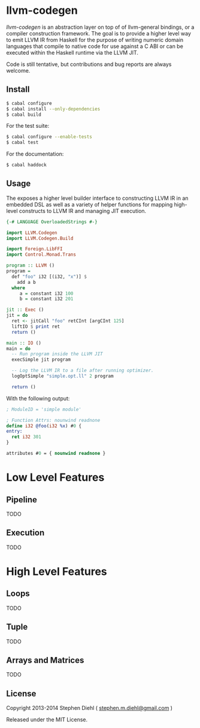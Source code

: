 llvm-codegen
============

*llvm-codegen* is an abstraction layer on top of of llvm-general bindings, or a compiler construction
framework. The goal is to provide a higher level way to emit LLVM IR from Haskell for the purpose of writing
numeric domain languages that compile to native code for use against a C ABI or can be executed within the
Haskell runtime via the LLVM JIT.

Code is still tentative, but contributions and bug reports are always welcome.

Install
-------

```bash
$ cabal configure
$ cabal install --only-dependencies
$ cabal build
```

For the test suite:

```bash
$ cabal configure --enable-tests
$ cabal test
```

For the documentation:

```bash
$ cabal haddock
```

Usage
-----

The exposes a higher level builder interface to constructing LLVM IR in an embedded DSL as well as a variety
of helper functions for mapping high-level constructs to LLVM IR and managing JIT execution.

```haskell
{-# LANGUAGE OverloadedStrings #-}

import LLVM.Codegen
import LLVM.Codegen.Build

import Foreign.LibFFI
import Control.Monad.Trans

program :: LLVM ()
program =
  def "foo" i32 [(i32, "x")] $
    add a b
  where
     a = constant i32 100
     b = constant i32 201

jit :: Exec ()
jit = do
  ret <- jitCall "foo" retCInt [argCInt 125]
  liftIO $ print ret
  return ()

main :: IO ()
main = do
  -- Run program inside the LLVM JIT
  execSimple jit program

  -- Log the LLVM IR to a file after running optimizer.
  logOptSimple "simple.opt.ll" 2 program

  return ()
```

With the following output:

```llvm
; ModuleID = 'simple module'

; Function Attrs: nounwind readnone
define i32 @foo(i32 %x) #0 {
entry:
  ret i32 301
}

attributes #0 = { nounwind readnone }
```

Low Level Features
==================

Pipeline
--------

TODO

Execution
----------

TODO

High Level Features
===================

Loops
-----

TODO

Tuple
-----

TODO

Arrays and Matrices
-------------------

TODO

License
-------

Copyright 2013-2014 
Stephen Diehl ( stephen.m.diehl@gmail.com )

Released under the MIT License.
